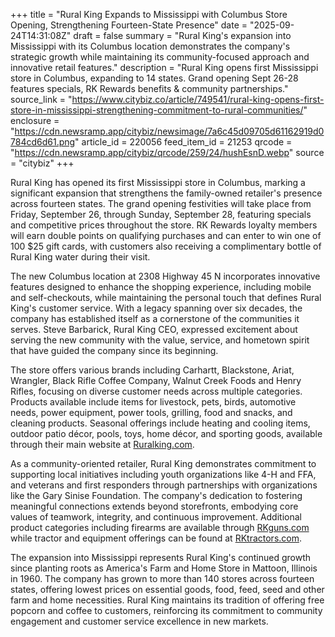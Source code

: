 +++
title = "Rural King Expands to Mississippi with Columbus Store Opening, Strengthening Fourteen-State Presence"
date = "2025-09-24T14:31:08Z"
draft = false
summary = "Rural King's expansion into Mississippi with its Columbus location demonstrates the company's strategic growth while maintaining its community-focused approach and innovative retail features."
description = "Rural King opens first Mississippi store in Columbus, expanding to 14 states. Grand opening Sept 26-28 features specials, RK Rewards benefits & community partnerships."
source_link = "https://www.citybiz.co/article/749541/rural-king-opens-first-store-in-mississippi-strengthening-commitment-to-rural-communities/"
enclosure = "https://cdn.newsramp.app/citybiz/newsimage/7a6c45d09705d61162919d0784cd6d61.png"
article_id = 220056
feed_item_id = 21253
qrcode = "https://cdn.newsramp.app/citybiz/qrcode/259/24/hushEsnD.webp"
source = "citybiz"
+++

<p>Rural King has opened its first Mississippi store in Columbus, marking a significant expansion that strengthens the family-owned retailer's presence across fourteen states. The grand opening festivities will take place from Friday, September 26, through Sunday, September 28, featuring specials and competitive prices throughout the store. RK Rewards loyalty members will earn double points on qualifying purchases and can enter to win one of 100 $25 gift cards, with customers also receiving a complimentary bottle of Rural King water during their visit.</p><p>The new Columbus location at 2308 Highway 45 N incorporates innovative features designed to enhance the shopping experience, including mobile and self-checkouts, while maintaining the personal touch that defines Rural King's customer service. With a legacy spanning over six decades, the company has established itself as a cornerstone of the communities it serves. Steve Barbarick, Rural King CEO, expressed excitement about serving the new community with the value, service, and hometown spirit that have guided the company since its beginning.</p><p>The store offers various brands including Carhartt, Blackstone, Ariat, Wrangler, Black Rifle Coffee Company, Walnut Creek Foods and Henry Rifles, focusing on diverse customer needs across multiple categories. Products available include items for livestock, pets, birds, automotive needs, power equipment, power tools, grilling, food and snacks, and cleaning products. Seasonal offerings include heating and cooling items, outdoor patio décor, pools, toys, home décor, and sporting goods, available through their main website at <a href="https://Ruralking.com" rel="nofollow" target="_blank">Ruralking.com</a>.</p><p>As a community-oriented retailer, Rural King demonstrates commitment to supporting local initiatives including youth organizations like 4-H and FFA, and veterans and first responders through partnerships with organizations like the Gary Sinise Foundation. The company's dedication to fostering meaningful connections extends beyond storefronts, embodying core values of teamwork, integrity, and continuous improvement. Additional product categories including firearms are available through <a href="https://RKguns.com" rel="nofollow" target="_blank">RKguns.com</a> while tractor and equipment offerings can be found at <a href="https://RKtractors.com" rel="nofollow" target="_blank">RKtractors.com</a>.</p><p>The expansion into Mississippi represents Rural King's continued growth since planting roots as America's Farm and Home Store in Mattoon, Illinois in 1960. The company has grown to more than 140 stores across fourteen states, offering lowest prices on essential goods, food, feed, seed and other farm and home necessities. Rural King maintains its tradition of offering free popcorn and coffee to customers, reinforcing its commitment to community engagement and customer service excellence in new markets.</p>